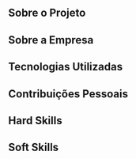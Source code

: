 ## **Sobre o Projeto**
## **Sobre a Empresa**
## **Tecnologias Utilizadas**
## **Contribuições Pessoais**
## **Hard Skills**
## **Soft Skills**
